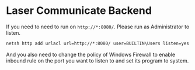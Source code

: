 # Laser Communicate Backend

If you need to need to run on `http://*:8080/`. Please run as Administrator to listen.

```cmd
netsh http add urlacl url=http://*:8080/ user=BUILTIN\Users listen=yes
```

And you also need to change the policy of Windows Firewall to enable inbound rule on the port you want to listen to and set its program to system.
